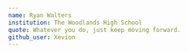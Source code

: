 ```yaml
---
name: Ryan Walters
institution: The Woodlands High School
quote: Whatever you do, just keep moving forward.
github_user: Xevion
---
```

